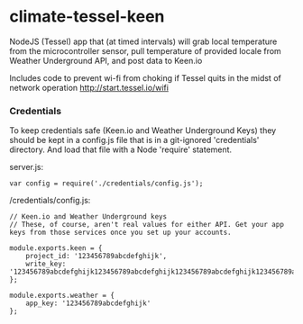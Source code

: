 climate-tessel-keen
===================

NodeJS (Tessel) app that (at timed intervals) will grab local temperature from the microcontroller sensor, pull temperature of provided locale from Weather Underground API, and post data to Keen.io

Includes code to prevent wi-fi from choking if Tessel quits in the midst of network operation
http://start.tessel.io/wifi

### Credentials

To keep credentials safe (Keen.io and Weather Underground Keys) they should be kept in a config.js file that is in a git-ignored 'credentials' directory. And load that file with a Node 'require' statement.

server.js:

```
var config = require('./credentials/config.js');
```

/credentials/config.js:

```
// Keen.io and Weather Underground keys
// These, of course, aren't real values for either API. Get your app keys from those services once you set up your accounts.

module.exports.keen = {
	project_id: '123456789abcdefghijk',
	write_key: '123456789abcdefghijk123456789abcdefghijk123456789abcdefghijk123456789abcdefghijk'
};

module.exports.weather = {
	app_key: '123456789abcdefghijk'
};
```
